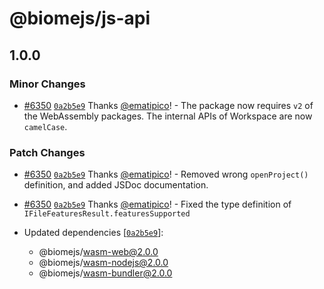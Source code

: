 # @biomejs/js-api

## 1.0.0

### Minor Changes

- [#6350](https://github.com/biomejs/biome/pull/6350) [`0a2b5e9`](https://github.com/biomejs/biome/commit/0a2b5e985e5e5c4ae5664c92540e6bf6cee5eefd) Thanks [@ematipico](https://github.com/ematipico)! - The package now requires `v2` of the WebAssembly packages. The internal APIs of Workspace are now `camelCase`.

### Patch Changes

- [#6350](https://github.com/biomejs/biome/pull/6350) [`0a2b5e9`](https://github.com/biomejs/biome/commit/0a2b5e985e5e5c4ae5664c92540e6bf6cee5eefd) Thanks [@ematipico](https://github.com/ematipico)! - Removed wrong `openProject()` definition, and added JSDoc documentation.

- [#6350](https://github.com/biomejs/biome/pull/6350) [`0a2b5e9`](https://github.com/biomejs/biome/commit/0a2b5e985e5e5c4ae5664c92540e6bf6cee5eefd) Thanks [@ematipico](https://github.com/ematipico)! - Fixed the type definition of `IFileFeaturesResult.featuresSupported`

- Updated dependencies [[`0a2b5e9`](https://github.com/biomejs/biome/commit/0a2b5e985e5e5c4ae5664c92540e6bf6cee5eefd)]:
  - @biomejs/wasm-web@2.0.0
  - @biomejs/wasm-nodejs@2.0.0
  - @biomejs/wasm-bundler@2.0.0
